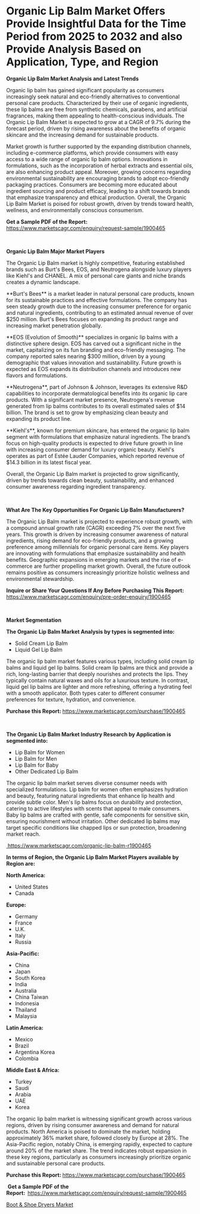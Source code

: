 <p><h1>Organic Lip Balm Market Offers Provide Insightful Data for the Time Period from 2025 to 2032 and also Provide Analysis Based on Application, Type, and Region</h1></p><p><strong>Organic Lip Balm Market Analysis and Latest Trends</strong></p>
<p><p>Organic lip balm has gained significant popularity as consumers increasingly seek natural and eco-friendly alternatives to conventional personal care products. Characterized by their use of organic ingredients, these lip balms are free from synthetic chemicals, parabens, and artificial fragrances, making them appealing to health-conscious individuals. The Organic Lip Balm Market is expected to grow at a CAGR of 9.7% during the forecast period, driven by rising awareness about the benefits of organic skincare and the increasing demand for sustainable products.</p><p>Market growth is further supported by the expanding distribution channels, including e-commerce platforms, which provide consumers with easy access to a wide range of organic lip balm options. Innovations in formulations, such as the incorporation of herbal extracts and essential oils, are also enhancing product appeal. Moreover, growing concerns regarding environmental sustainability are encouraging brands to adopt eco-friendly packaging practices. Consumers are becoming more educated about ingredient sourcing and product efficacy, leading to a shift towards brands that emphasize transparency and ethical production. Overall, the Organic Lip Balm Market is poised for robust growth, driven by trends toward health, wellness, and environmentally conscious consumerism.</p></p>
<p><strong>Get a Sample PDF of the Report:&nbsp;</strong> <a href="https://www.marketscagr.com/enquiry/request-sample/1900465?utm_campaign=3546&utm_medium=2&utm_source=Github&utm_content=ia&utm_term=05042025&utm_id=organic-lip-balm">https://www.marketscagr.com/enquiry/request-sample/1900465</a></p>
<p>&nbsp;</p>
<p><strong>Organic Lip Balm Major Market Players</strong></p>
<p><p>The Organic Lip Balm market is highly competitive, featuring established brands such as Burt's Bees, EOS, and Neutrogena alongside luxury players like Kiehl's and CHANEL. A mix of personal care giants and niche brands creates a dynamic landscape.</p><p>**Burt's Bees** is a market leader in natural personal care products, known for its sustainable practices and effective formulations. The company has seen steady growth due to the increasing consumer preference for organic and natural ingredients, contributing to an estimated annual revenue of over $250 million. Burt's Bees focuses on expanding its product range and increasing market penetration globally.</p><p>**EOS (Evolution of Smooth)** specializes in organic lip balms with a distinctive sphere design. EOS has carved out a significant niche in the market, capitalizing on its fun branding and eco-friendly messaging. The company reported sales nearing $300 million, driven by a young demographic that values innovation and sustainability. Future growth is expected as EOS expands its distribution channels and introduces new flavors and formulations.</p><p>**Neutrogena**, part of Johnson & Johnson, leverages its extensive R&D capabilities to incorporate dermatological benefits into its organic lip care products. With a significant market presence, Neutrogena's revenue generated from lip balms contributes to its overall estimated sales of $14 billion. The brand is set to grow by emphasizing clean beauty and expanding its product line.</p><p>**Kiehl's**, known for premium skincare, has entered the organic lip balm segment with formulations that emphasize natural ingredients. The brand’s focus on high-quality products is expected to drive future growth in line with increasing consumer demand for luxury organic beauty. Kiehl's operates as part of Estée Lauder Companies, which reported revenue of $14.3 billion in its latest fiscal year.</p><p>Overall, the Organic Lip Balm market is projected to grow significantly, driven by trends towards clean beauty, sustainability, and enhanced consumer awareness regarding ingredient transparency.</p></p>
<p>&nbsp;</p>
<p><strong>What Are The Key Opportunities For Organic Lip Balm Manufacturers?</strong></p>
<p><p>The Organic Lip Balm market is projected to experience robust growth, with a compound annual growth rate (CAGR) exceeding 7% over the next five years. This growth is driven by increasing consumer awareness of natural ingredients, rising demand for eco-friendly products, and a growing preference among millennials for organic personal care items. Key players are innovating with formulations that emphasize sustainability and health benefits. Geographic expansions in emerging markets and the rise of e-commerce are further propelling market growth. Overall, the future outlook remains positive as consumers increasingly prioritize holistic wellness and environmental stewardship.</p></p>
<p><strong>Inquire or Share Your Questions If Any Before Purchasing This Report:</strong> <a href="https://www.marketscagr.com/enquiry/pre-order-enquiry/1900465?utm_campaign=3546&utm_medium=2&utm_source=Github&utm_content=ia&utm_term=05042025&utm_id=organic-lip-balm">https://www.marketscagr.com/enquiry/pre-order-enquiry/1900465</a></p>
<p>&nbsp;</p>
<p><strong>Market Segmentation</strong></p>
<p><strong>The Organic Lip Balm Market Analysis by types is segmented into:</strong></p>
<p><ul><li>Solid Cream Lip Balm</li><li>Liquid Gel Lip Balm</li></ul></p>
<p><p>The organic lip balm market features various types, including solid cream lip balms and liquid gel lip balms. Solid cream lip balms are thick and provide a rich, long-lasting barrier that deeply nourishes and protects the lips. They typically contain natural waxes and oils for a luxurious texture. In contrast, liquid gel lip balms are lighter and more refreshing, offering a hydrating feel with a smooth applicator. Both types cater to different consumer preferences for texture, hydration, and convenience.</p></p>
<p><strong>Purchase this Report:&nbsp;</strong><a href="https://www.marketscagr.com/purchase/1900465?utm_campaign=3546&utm_medium=2&utm_source=Github&utm_content=ia&utm_term=05042025&utm_id=organic-lip-balm">https://www.marketscagr.com/purchase/1900465</a></p>
<p>&nbsp;</p>
<p><strong>The Organic Lip Balm Market Industry Research by Application is segmented into:</strong></p>
<p><ul><li>Lip Balm for Women</li><li>Lip Balm for Men</li><li>Lip Balm for Baby</li><li>Other Dedicated Lip Balm</li></ul></p>
<p><p>The organic lip balm market serves diverse consumer needs with specialized formulations. Lip balm for women often emphasizes hydration and beauty, featuring natural ingredients that enhance lip health and provide subtle color. Men's lip balms focus on durability and protection, catering to active lifestyles with scents that appeal to male consumers. Baby lip balms are crafted with gentle, safe components for sensitive skin, ensuring nourishment without irritation. Other dedicated lip balms may target specific conditions like chapped lips or sun protection, broadening market reach.</p></p>
<p><a href="https://www.marketscagr.com/organic-lip-balm-r1900465?utm_campaign=3546&utm_medium=2&utm_source=Github&utm_content=ia&utm_term=05042025&utm_id=organic-lip-balm">&nbsp;https://www.marketscagr.com/organic-lip-balm-r1900465</a></p>
<p><strong>In terms of Region, the Organic Lip Balm Market Players available by Region are:</strong></p>
<p>
    <p> <strong> North America: </strong>
        <ul>
            <li>United States</li>
            <li>Canada</li>
        </ul>
        </p> 
    <p> <strong> Europe: </strong>
        <ul>
            <li>Germany</li>
            <li>France</li>
            <li>U.K.</li>
            <li>Italy</li>
            <li>Russia</li>
        </ul>
        </p> 
    <p> <strong> Asia-Pacific: </strong>
        <ul>
            <li>China</li>
            <li>Japan</li>
            <li>South Korea</li>
            <li>India</li>
            <li>Australia</li>
            <li>China Taiwan</li>
            <li>Indonesia</li>
            <li>Thailand</li>
            <li>Malaysia</li>
        </ul>
        </p> 
    <p> <strong> Latin America: </strong>
        <ul>
            <li>Mexico</li>
            <li>Brazil</li>
            <li>Argentina Korea</li>
            <li>Colombia</li>
        </ul>
        </p> 
    <p> <strong> Middle East & Africa: </strong>
        <ul>
            <li>Turkey</li>
            <li>Saudi</li>
            <li>Arabia</li>
            <li>UAE</li>
            <li>Korea</li>
        </ul>
    </p>
    </p>
<p><p>The organic lip balm market is witnessing significant growth across various regions, driven by rising consumer awareness and demand for natural products. North America is poised to dominate the market, holding approximately 36% market share, followed closely by Europe at 28%. The Asia-Pacific region, notably China, is emerging rapidly, expected to capture around 20% of the market share. The trend indicates robust expansion in these key regions, particularly as consumers increasingly prioritize organic and sustainable personal care products.</p></p>
<p><strong>Purchase this Report: </strong><a href="https://www.marketscagr.com/purchase/1900465?utm_campaign=3546&utm_medium=2&utm_source=Github&utm_content=ia&utm_term=05042025&utm_id=organic-lip-balm">https://www.marketscagr.com/purchase/1900465</a></p>
<p>&nbsp;<strong>Get a Sample PDF of the Report:&nbsp;&nbsp;</strong><a href="https://www.marketscagr.com/enquiry/request-sample/1900465?utm_campaign=3546&utm_medium=2&utm_source=Github&utm_content=ia&utm_term=05042025&utm_id=organic-lip-balm">https://www.marketscagr.com/enquiry/request-sample/1900465</a></p>
<p><strong></strong></p>
<p><p><a href="https://github.com/sanokdagada01/Market-Research-Report-List-1/blob/main/boot-shoe-dryers-market.md?utm_campaign=3546&utm_medium=2&utm_source=Github&utm_content=ia&utm_term=05042025&utm_id=organic-lip-balm">Boot & Shoe Dryers Market</a></p></p>